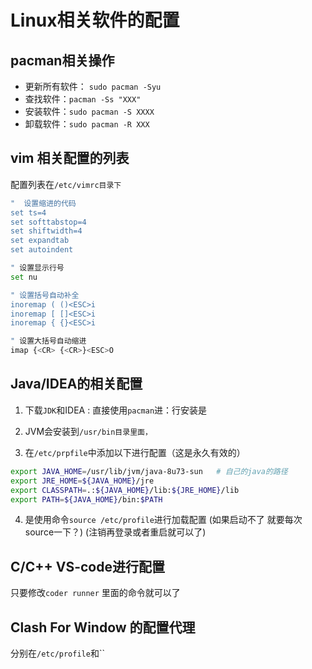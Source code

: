 # Linux相关软件的配置

## pacman相关操作

- 更新所有软件： `sudo pacman -Syu`
- 查找软件：`pacman -Ss "XXX"`
- 安装软件：`sudo pacman -S XXXX`
- 卸载软件：`sudo pacman -R XXX`

## vim  相关配置的列表

配置列表在`/etc/vimrc目录下`

```bash
"  设置缩进的代码
set ts=4
set softtabstop=4
set shiftwidth=4
set expandtab
set autoindent

" 设置显示行号
set nu

" 设置括号自动补全
inoremap ( ()<ESC>i
inoremap [ []<ESC>i
inoremap { {}<ESC>i

" 设置大括号自动缩进
imap {<CR> {<CR>}<ESC>O
```



## Java/IDEA的相关配置

1. 下载`JDK`和IDEA : 直接使用`pacman`进：行安装是

2. JVM会安装到`/usr/bin目录里面，`

3. 在`/etc/prpfile`中添加以下进行配置（这是永久有效的）

```bash
export JAVA_HOME=/usr/lib/jvm/java-8u73-sun   # 自己的java的路径
export JRE_HOME=${JAVA_HOME}/jre   
export CLASSPATH=.:${JAVA_HOME}/lib:${JRE_HOME}/lib   
export PATH=${JAVA_HOME}/bin:$PATH 
```

4. 是使用命令`source /etc/profile`进行加载配置 (如果启动不了 就要每次source一下？)  (注销再登录或者重启就可以了)

## C/C++ VS-code进行配置

只要修改`coder runner` 里面的命令就可以了

## Clash For Window 的配置代理

分别在`/etc/profile`和``
